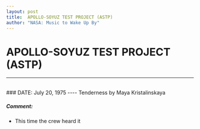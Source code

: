 ```yaml
---
layout: post
title:  APOLLO-SOYUZ TEST PROJECT (ASTP)
author: "NASA: Music to Wake Up By"
---
```


# APOLLO-SOYUZ TEST PROJECT (ASTP)
----
<br/>
### DATE: July 20, 1975
----
Tenderness by Maya Kristalinskaya

##### Comment:
* This time the crew heard it
